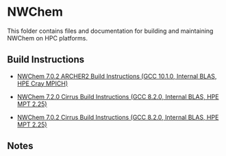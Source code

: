 NWChem
======

This folder contains files and documentation for building and maintaining NWChem on HPC platforms.

Build Instructions
------------------

* [NWChem 7.0.2 ARCHER2 Build Instructions (GCC 10.1.0, Internal BLAS, HPE Cray MPICH)](build_nwchem_7.0.2_gcc10.1.0_CrayMPICH.md)

* [NWChem 7.2.0 Cirrus Build Instructions (GCC 8.2.0, Internal BLAS, HPE MPT 2.25)](build_nwchem_7.2.0_gcc8.2.0_mpt2.25.md)
* [NWChem 7.0.2 Cirrus Build Instructions (GCC 8.2.0, Internal BLAS, HPE MPT 2.25)](build_nwchem_7.0.2_gcc8.2.0_mpt2.25.md)


Notes
-----
